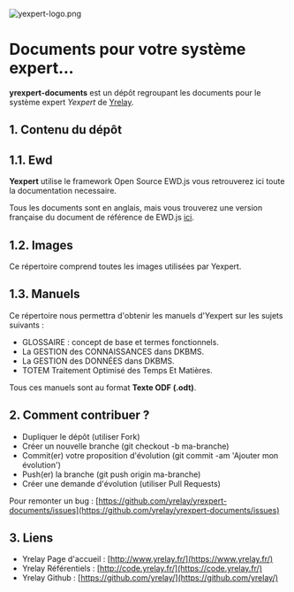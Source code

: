 ![yexpert-logo.png](./images/yexpert-logo.png)

# Documents pour votre système expert...

**yrexpert-documents** est un dépôt regroupant les documents pour le système expert *Yexpert* de [Yrelay](http://www.yrelay.fr).

## 1. Contenu du dépôt

## 1.1. Ewd

**Yexpert** utilise le framework Open Source EWD.js vous retrouverez ici toute la documentation necessaire.

Tous les documents sont en anglais, mais vous trouverez une version française du document de référence de EWD.js [ici](https://github.com/yrelay/yrexpert-documents/raw/master/Ewd/EWDjs_fr.pdf).

## 1.2. Images

Ce répertoire comprend toutes les images utilisées par Yexpert.

## 1.3. Manuels

Ce répertoire nous permettra d'obtenir les manuels d'Yexpert sur les sujets suivants :

* GLOSSAIRE : concept de base et termes fonctionnels.
* La GESTION des CONNAISSANCES dans DKBMS.
* La GESTION des DONNÉES dans DKBMS.
* TOTEM Traitement Optimisé des Temps Et Matières.

Tous ces manuels sont au format **Texte ODF (.odt)**.

## 2. Comment contribuer ?

* Dupliquer le dépôt (utiliser Fork)
* Créer un nouvelle branche (git checkout -b ma-branche)
* Commit(er) votre proposition d'évolution (git commit -am 'Ajouter mon évolution')
* Push(er) la branche (git push origin ma-branche)
* Créer une demande d'évolution (utiliser Pull Requests)

Pour remonter un bug : [https://github.com/yrelay/yrexpert-documents/issues](https://github.com/yrelay/yrexpert-documents/issues)

## 3. Liens

* Yrelay Page d'accueil : [http://www.yrelay.fr/](https://www.yrelay.fr/)
* Yrelay Référentiels : [http://code.yrelay.fr/](https://code.yrelay.fr/)
* Yrelay Github : [https://github.com/yrelay/](https://github.com/yrelay/)



